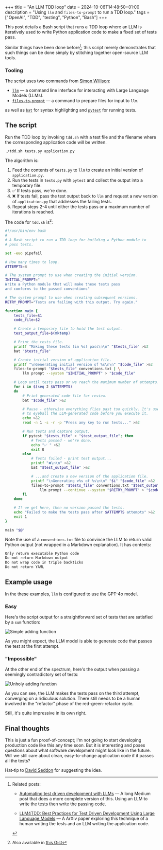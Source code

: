 +++
title = "An LLM TDD loop"
date = 2024-10-06T14:48:50+01:00
description = "Using `llm` and `files-to-prompt` to run a TDD loop."
tags = ["OpenAI", "TDD", "testing", "Python", "Bash"]
+++

<!-- INTRODUCTION -->

This post details a Bash script that runs a TDD loop where an LLM is
iteratively used to write Python application code to make a fixed set of tests pass.

Similar things have been done before[^prior_art]; this script merely
demonstrates that such things can be done simply by stitching together
open-source LLM tools.

### Tooling

The script uses two commands from [Simon Willison](https://github.com/simonw):

- [`llm`] — a command line interface for interacting with Large Language Models
  (LLMs).
- [`files-to-prompt`] — a command to prepare files for input to `llm`.

as well as [`bat`] for syntax highlighting and [`pytest`] for running tests.

[`llm`]: https://github/llm
[`files-to-prompt`]: https://github/files-
[`bat`]: https://github/files-
[`pytest`]: https://github/files-
[automated_tdd_with_llms]: https://medium.com/@benjamin22-314/automating-test-driven-development-with-llms-c05e7a3cdfe1
[arxiv_paper]: https://arxiv.org/pdf/2312.04687

<!-- CONTENT -->

## The script

Run the TDD loop by invoking `tdd.sh` with a test file and the filename
where the corresponding application code will be written.

```sh
./tdd.sh tests.py application.py
```

The algorithm is:

1. Feed the contents of `tests.py` to `llm` to create an initial version of `application.py`.
2. Run the tests in `tests.py` with `pytest` and collect the output into a temporary file.
3. ✅ If tests pass, we're done.
4. ❌ If tests fail, pass the test output back to `llm` and request a new version of
   `application.py` that addresses the failing tests.
5. Repeat steps 2-4 until either the tests pass or a maximum number of
   iterations is reached.

The code for `tdd.sh` is[^gist]:

```bash
#!/usr/bin/env bash
#
# A Bash script to run a TDD loop for building a Python module to
# pass tests.

set -euo pipefail

# How many times to loop.
ATTEMPTS=4

# The system prompt to use when creating the initial version.
INITIAL_PROMPT="
Write a Python module that will make these tests pass
and conforms to the passed conventions"

# The system prompt to use when creating subsequent versions.
RETRY_PROMPT="Tests are failing with this output. Try again."

function main {
    tests_file=$1
    code_file=$2

    # Create a temporary file to hold the test output.
    test_output_file=$(mktemp)

    # Print the tests file.
    printf "Making these tests (in %s) pass\n\n" "$tests_file" >&2
    bat "$tests_file"

    # Create initial version of application file.
    printf "\nGenerating initial version of %s\n\n" "$code_file" >&2
    files-to-prompt "$tests_file" conventions.txt | \
        llm prompt --system "$INITIAL_PROMPT" > "$code_file"

    # Loop until tests pass or we reach the maximum number of attempts.
    for i in $(seq 2 $ATTEMPTS)
    do
        # Print generated code file for review.
        bat "$code_file" >&2

        # Pause - otherwise everything flies past too quickly. It's useful
        # to eyeball the LLM-generated code before you execute it.
        echo >&2
        read -n 1 -s -r -p "Press any key to run tests..." >&2

        # Run tests and capture output.
        if pytest "$tests_file" > "$test_output_file"; then
            # Tests passed - we're done.
            echo "✅ " >&2
            exit 0
        else
            # Tests failed - print test output...
            printf "❌\n\n" >&2
            bat "$test_output_file" >&2

            # ...and create a new version of the application file.
            printf "\nGenerating v%s of %s\n\n" "$i" "$code_file" >&2
            files-to-prompt "$tests_file" conventions.txt "$test_output_file" | \
                llm prompt --continue --system "$RETRY_PROMPT" > "$code_file"
        fi
    done

    # If we get here, then no version passed the tests.
    echo "Failed to make the tests pass after $ATTEMPTS attempts" >&2
    exit 1
}

main "$@"
```

Note the use of a `conventions.txt` file to convince the LLM to return valid
Python output (not wrapped in a Markdown explanation). It has contents:

```txt
Only return executable Python code
Do not return Markdown output
Do not wrap code in triple backticks
Do not return YAML
```

## Example usage

In the these examples, `llm` is configured to use the GPT-4o model.

### Easy

Here's the script output for a straightforward set of tests that are satisfied
by a `sum` function:

![Simple adding function](/images/screenshots/test_add.png)

As you might expect, the LLM model is able to generate code that passes the test
at the first attempt.

### "Impossible"

At the other end of the spectrum, here's the output when passing a seemingly
contradictory set of tests:

![Unholy adding function](/images/screenshots/test_impossible_add.png)

As you can see, the LLM makes the tests pass on the third attempt, converging on a
ridiculous solution. There still needs to be a human involved in the
"refactor" phase of the red-green-refactor cycle.

Still, it's quite impressive in its own right.

[^gist]: Also available in [this Gist][gist_link]

[gist_link]: https://gist.github.com/codeinthehole/d12af317a76b43423b111fd6d508c4fc

## Final thoughts

This is just a fun proof-of-concept; I'm not going to start developing
production code like this any time soon. But it is interesting and poses
questions about what software development might look like in the future.
Will we still care about clean, easy-to-change application code if it passes all
the tests?

Hat-tip to [David Seddon][david_seddon] for suggesting the idea.

[david_seddon]: https://twitter.com/seddonym

<!-- markdownlint-disable MD007 -->

[^prior_art]: Related posts:

    - [Automating test driven development with LLMs][automated_tdd_with_llms]
      — A long Medium post that does a more complete version of this.
      Using an LLM to write the tests then write the passing code.

    - [LLM4TDD: Best Practices for Test Driven Development Using Large Language Models][arxiv_paper]
      — A ArXiv paper exploring this technique of a human writing
      the tests and an LLM writing the application code.

<!-- markdownlint-enable MD007 -->
